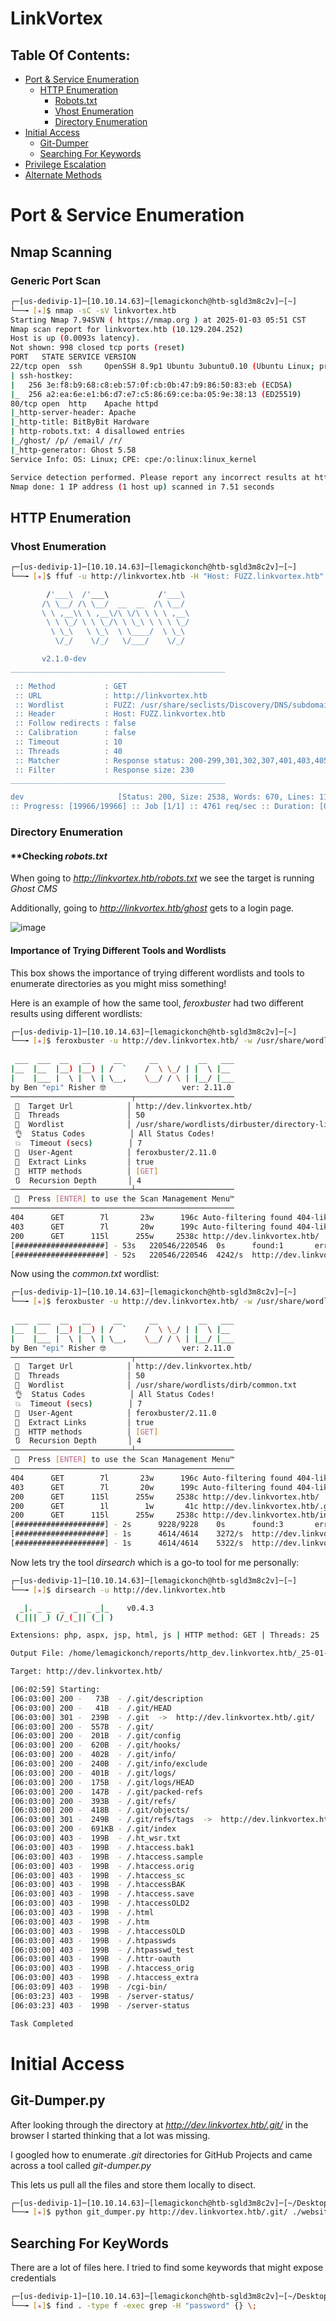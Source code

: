 # LinkVortex

## Table Of Contents:
<!--ts-->
  * [Port & Service Enumeration](#port-&-service-enumeration)
    * [HTTP Enumeration](#http-enumeration)
      * [Robots.txt](#checking-robots.txt)
      * [Vhost Enumeration](#vhost-enumeration)
      * [Directory Enumeration](#directory-enumeration)
  * [Initial Access](#intial-access)
    * [Git-Dumper](#git-dumper)
    * [Searching For Keywords](#searching-for-keywords)
  * [Privilege Escalation](#privilege-escalation)
  * [Alternate Methods](#alternate-methods)

# **Port & Service Enumeration**

## **Nmap Scanning**

### Generic Port Scan

```bash
┌─[us-dedivip-1]─[10.10.14.63]─[lemagickonch@htb-sgld3m8c2v]─[~]
└──╼ [★]$ nmap -sC -sV linkvortex.htb
Starting Nmap 7.94SVN ( https://nmap.org ) at 2025-01-03 05:51 CST
Nmap scan report for linkvortex.htb (10.129.204.252)
Host is up (0.0093s latency).
Not shown: 998 closed tcp ports (reset)
PORT   STATE SERVICE VERSION
22/tcp open  ssh     OpenSSH 8.9p1 Ubuntu 3ubuntu0.10 (Ubuntu Linux; protocol 2.0)
| ssh-hostkey: 
|   256 3e:f8:b9:68:c8:eb:57:0f:cb:0b:47:b9:86:50:83:eb (ECDSA)
|_  256 a2:ea:6e:e1:b6:d7:e7:c5:86:69:ce:ba:05:9e:38:13 (ED25519)
80/tcp open  http    Apache httpd
|_http-server-header: Apache
|_http-title: BitByBit Hardware
| http-robots.txt: 4 disallowed entries 
|_/ghost/ /p/ /email/ /r/
|_http-generator: Ghost 5.58
Service Info: OS: Linux; CPE: cpe:/o:linux:linux_kernel

Service detection performed. Please report any incorrect results at https://nmap.org/submit/ .
Nmap done: 1 IP address (1 host up) scanned in 7.51 seconds
```

## **HTTP Enumeration**

### **Vhost Enumeration**

```bash
┌─[us-dedivip-1]─[10.10.14.63]─[lemagickonch@htb-sgld3m8c2v]─[~]
└──╼ [★]$ ffuf -u http://linkvortex.htb -H "Host: FUZZ.linkvortex.htb" -w /usr/share/seclists/Discovery/DNS/subdomains-top1million-20000.txt -fs 230

        /'___\  /'___\           /'___\       
       /\ \__/ /\ \__/  __  __  /\ \__/       
       \ \ ,__\\ \ ,__\/\ \/\ \ \ \ ,__\      
        \ \ \_/ \ \ \_/\ \ \_\ \ \ \ \_/      
         \ \_\   \ \_\  \ \____/  \ \_\       
          \/_/    \/_/   \/___/    \/_/       

       v2.1.0-dev
________________________________________________

 :: Method           : GET
 :: URL              : http://linkvortex.htb
 :: Wordlist         : FUZZ: /usr/share/seclists/Discovery/DNS/subdomains-top1million-20000.txt
 :: Header           : Host: FUZZ.linkvortex.htb
 :: Follow redirects : false
 :: Calibration      : false
 :: Timeout          : 10
 :: Threads          : 40
 :: Matcher          : Response status: 200-299,301,302,307,401,403,405,500
 :: Filter           : Response size: 230
________________________________________________

dev                     [Status: 200, Size: 2538, Words: 670, Lines: 116, Duration: 11ms]
:: Progress: [19966/19966] :: Job [1/1] :: 4761 req/sec :: Duration: [0:00:04] :: Errors: 0 ::
```

### **Directory Enumeration**

#### **Checking *robots.txt*

When going to *http://linkvortex.htb/robots.txt* we see the target is running *Ghost CMS*

Additionally, going to *http://linkvortex.htb/ghost* gets to a login page.

![image](https://github.com/user-attachments/assets/ec4700e4-949b-45d8-b418-dc09a61fa876)

#### **Importance of Trying Different Tools and Wordlists**

This box shows the importance of trying different wordlists and tools to enumerate directories as you might miss something!

Here is an example of how the same tool, *feroxbuster* had two different results using different wordlists:

```bash
┌─[us-dedivip-1]─[10.10.14.63]─[lemagickonch@htb-sgld3m8c2v]─[~]
└──╼ [★]$ feroxbuster -u http://dev.linkvortex.htb/ -w /usr/share/wordlists/dirbuster/directory-list-2.3-medium.txt 
                                                                                                                                                                                              
 ___  ___  __   __     __      __         __   ___
|__  |__  |__) |__) | /  `    /  \ \_/ | |  \ |__
|    |___ |  \ |  \ | \__,    \__/ / \ | |__/ |___
by Ben "epi" Risher 🤓                 ver: 2.11.0
───────────────────────────┬──────────────────────
 🎯  Target Url            │ http://dev.linkvortex.htb/
 🚀  Threads               │ 50
 📖  Wordlist              │ /usr/share/wordlists/dirbuster/directory-list-2.3-medium.txt
 👌  Status Codes          │ All Status Codes!
 💥  Timeout (secs)        │ 7
 🦡  User-Agent            │ feroxbuster/2.11.0
 🔎  Extract Links         │ true
 🏁  HTTP methods          │ [GET]
 🔃  Recursion Depth       │ 4
───────────────────────────┴──────────────────────
 🏁  Press [ENTER] to use the Scan Management Menu™
──────────────────────────────────────────────────
404      GET        7l       23w      196c Auto-filtering found 404-like response and created new filter; toggle off with --dont-filter
403      GET        7l       20w      199c Auto-filtering found 404-like response and created new filter; toggle off with --dont-filter
200      GET      115l      255w     2538c http://dev.linkvortex.htb/
[####################] - 53s   220546/220546  0s      found:1       errors:158    
[####################] - 52s   220546/220546  4242/s  http://dev.linkvortex.htb/  
```

Now using the *common.txt* wordlist:

```bash
┌─[us-dedivip-1]─[10.10.14.63]─[lemagickonch@htb-sgld3m8c2v]─[~]
└──╼ [★]$ feroxbuster -u http://dev.linkvortex.htb/ -w /usr/share/wordlists/dirb/common.txt 
                                                                                                                                                                                              
 ___  ___  __   __     __      __         __   ___
|__  |__  |__) |__) | /  `    /  \ \_/ | |  \ |__
|    |___ |  \ |  \ | \__,    \__/ / \ | |__/ |___
by Ben "epi" Risher 🤓                 ver: 2.11.0
───────────────────────────┬──────────────────────
 🎯  Target Url            │ http://dev.linkvortex.htb/
 🚀  Threads               │ 50
 📖  Wordlist              │ /usr/share/wordlists/dirb/common.txt
 👌  Status Codes          │ All Status Codes!
 💥  Timeout (secs)        │ 7
 🦡  User-Agent            │ feroxbuster/2.11.0
 🔎  Extract Links         │ true
 🏁  HTTP methods          │ [GET]
 🔃  Recursion Depth       │ 4
───────────────────────────┴──────────────────────
 🏁  Press [ENTER] to use the Scan Management Menu™
──────────────────────────────────────────────────
404      GET        7l       23w      196c Auto-filtering found 404-like response and created new filter; toggle off with --dont-filter
403      GET        7l       20w      199c Auto-filtering found 404-like response and created new filter; toggle off with --dont-filter
200      GET      115l      255w     2538c http://dev.linkvortex.htb/
200      GET        1l        1w       41c http://dev.linkvortex.htb/.git/HEAD
200      GET      115l      255w     2538c http://dev.linkvortex.htb/index.html
[####################] - 2s      9228/9228    0s      found:3       errors:0      
[####################] - 1s      4614/4614    3272/s  http://dev.linkvortex.htb/ 
[####################] - 1s      4614/4614    5322/s  http://dev.linkvortex.htb/cgi-bin/  
```

Now lets try the tool *dirsearch* which is a go-to tool for me personally:

```bash
┌─[us-dedivip-1]─[10.10.14.63]─[lemagickonch@htb-sgld3m8c2v]─[~]
└──╼ [★]$ dirsearch -u http://dev.linkvortex.htb

  _|. _ _  _  _  _ _|_    v0.4.3
 (_||| _) (/_(_|| (_| )

Extensions: php, aspx, jsp, html, js | HTTP method: GET | Threads: 25 | Wordlist size: 11460

Output File: /home/lemagickonch/reports/http_dev.linkvortex.htb/_25-01-03_06-02-59.txt

Target: http://dev.linkvortex.htb/

[06:02:59] Starting: 
[06:03:00] 200 -   73B  - /.git/description
[06:03:00] 200 -   41B  - /.git/HEAD
[06:03:00] 301 -  239B  - /.git  ->  http://dev.linkvortex.htb/.git/
[06:03:00] 200 -  557B  - /.git/
[06:03:00] 200 -  201B  - /.git/config
[06:03:00] 200 -  620B  - /.git/hooks/
[06:03:00] 200 -  402B  - /.git/info/
[06:03:00] 200 -  240B  - /.git/info/exclude
[06:03:00] 200 -  401B  - /.git/logs/
[06:03:00] 200 -  175B  - /.git/logs/HEAD
[06:03:00] 200 -  147B  - /.git/packed-refs
[06:03:00] 200 -  393B  - /.git/refs/
[06:03:00] 200 -  418B  - /.git/objects/
[06:03:00] 301 -  249B  - /.git/refs/tags  ->  http://dev.linkvortex.htb/.git/refs/tags/
[06:03:00] 200 -  691KB - /.git/index
[06:03:00] 403 -  199B  - /.ht_wsr.txt
[06:03:00] 403 -  199B  - /.htaccess.bak1
[06:03:00] 403 -  199B  - /.htaccess.sample
[06:03:00] 403 -  199B  - /.htaccess.orig
[06:03:00] 403 -  199B  - /.htaccess_sc
[06:03:00] 403 -  199B  - /.htaccessBAK
[06:03:00] 403 -  199B  - /.htaccess.save
[06:03:00] 403 -  199B  - /.htaccessOLD2
[06:03:00] 403 -  199B  - /.html
[06:03:00] 403 -  199B  - /.htm
[06:03:00] 403 -  199B  - /.htaccessOLD
[06:03:00] 403 -  199B  - /.htpasswds
[06:03:00] 403 -  199B  - /.htpasswd_test
[06:03:00] 403 -  199B  - /.httr-oauth
[06:03:00] 403 -  199B  - /.htaccess_orig
[06:03:00] 403 -  199B  - /.htaccess_extra
[06:03:09] 403 -  199B  - /cgi-bin/
[06:03:23] 403 -  199B  - /server-status/
[06:03:23] 403 -  199B  - /server-status

Task Completed
```

# **Initial Access**

## **Git-Dumper.py**

After looking through the directory at *http://dev.linkvortex.htb/.git/* in the browser I started thinking that a lot was missing.

I googled how to enumerate *.git* directories for GitHub Projects and came across a tool called *git-dumper.py*

This lets us pull all the files and store them locally to disect.

```bash
┌─[us-dedivip-1]─[10.10.14.63]─[lemagickonch@htb-sgld3m8c2v]─[~/Desktop/git-dumper/website]
└──╼ [★]$ python git_dumper.py http://dev.linkvortex.htb/.git/ ./website/
```

## **Searching For KeyWords**

There are a lot of files here. I tried to find some keywords that might expose credentials

```bash
┌─[us-dedivip-1]─[10.10.14.63]─[lemagickonch@htb-sgld3m8c2v]─[~/Desktop/git-dumper/website]
└──╼ [★]$ find . -type f -exec grep -H "password" {} \;
```
